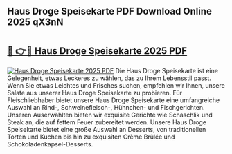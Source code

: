 ## Haus Droge Speisekarte PDF Download Online 2025 qX3nN

# <h2><a href="http://gc8ewe4.nevu.top/?p=Haus+Droge+Speisekarte">🔗 👉🔴 Haus Droge Speisekarte 2025 PDF</a></h2>

[![Haus Droge Speisekarte 2025 PDF](https://i.imgur.com/dBaPXMq.png)](http://gc8ewe4.nevu.top/?p=Haus+Droge+Speisekarte)
Die Haus Droge Speisekarte ist eine Gelegenheit, etwas Leckeres zu wählen, das zu Ihrem Lebensstil passt. Wenn Sie etwas Leichtes und Frisches suchen, empfehlen wir Ihnen, unsere Salate aus unserer Haus Droge Speisekarte zu probieren. Für Fleischliebhaber bietet unsere Haus Droge Speisekarte eine umfangreiche Auswahl an Rind-, Schweinefleisch-, Hühnchen- und Fischgerichten. Unseren Auserwählten bieten wir exquisite Gerichte wie Schaschlik und Steak an, die auf fettem Feuer zubereitet werden. Unsere Haus Droge Speisekarte bietet eine große Auswahl an Desserts, von traditionellen Torten und Kuchen bis hin zu exquisiten Crème Brûlée und Schokoladenkapsel-Desserts.

